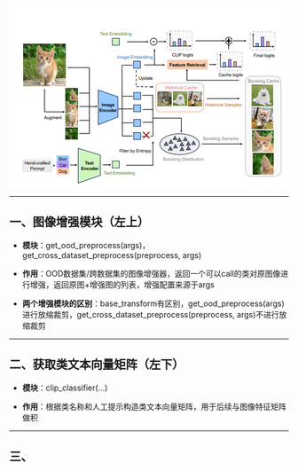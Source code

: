 ![BoostAdapter算法流程图](BoostAdapter算法流程图.png)

---

## 一、图像增强模块（左上）
- **模块**：get_ood_preprocess(args)，get_cross_dataset_preprocess(preprocess, args)

- **作用**：OOD数据集/跨数据集的图像增强器，返回一个可以call的类对原图像进行增强，返回原图+增强图的列表，增强配置来源于args

- **两个增强模块的区别**：base_transform有区别，get_ood_preprocess(args)进行放缩裁剪，get_cross_dataset_preprocess(preprocess, args)不进行放缩裁剪

---

## 二、获取类文本向量矩阵（左下）

- **模块**：clip_classifier(...)

- **作用**：根据类名称和人工提示构造类文本向量矩阵，用于后续与图像特征矩阵做积

---

## 三、